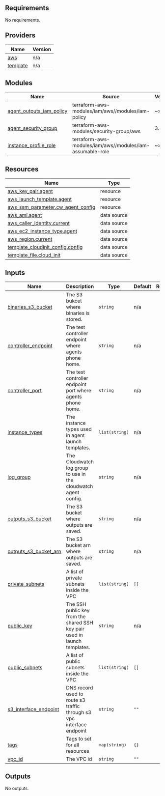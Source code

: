 <!-- BEGINNING OF PRE-COMMIT-TERRAFORM DOCS HOOK -->
## Requirements

No requirements.

## Providers

| Name | Version |
|------|---------|
| <a name="provider_aws"></a> [aws](#provider\_aws) | n/a |
| <a name="provider_template"></a> [template](#provider\_template) | n/a |

## Modules

| Name | Source | Version |
|------|--------|---------|
| <a name="module_agent_outputs_iam_policy"></a> [agent\_outputs\_iam\_policy](#module\_agent\_outputs\_iam\_policy) | terraform-aws-modules/iam/aws//modules/iam-policy | ~> 3.0 |
| <a name="module_agent_security_group"></a> [agent\_security\_group](#module\_agent\_security\_group) | terraform-aws-modules/security-group/aws | 3.1.0 |
| <a name="module_instance_profile_role"></a> [instance\_profile\_role](#module\_instance\_profile\_role) | terraform-aws-modules/iam/aws//modules/iam-assumable-role | ~> 5 |

## Resources

| Name | Type |
|------|------|
| [aws_key_pair.agent](https://registry.terraform.io/providers/hashicorp/aws/latest/docs/resources/key_pair) | resource |
| [aws_launch_template.agent](https://registry.terraform.io/providers/hashicorp/aws/latest/docs/resources/launch_template) | resource |
| [aws_ssm_parameter.cw_agent_config](https://registry.terraform.io/providers/hashicorp/aws/latest/docs/resources/ssm_parameter) | resource |
| [aws_ami.agent](https://registry.terraform.io/providers/hashicorp/aws/latest/docs/data-sources/ami) | data source |
| [aws_caller_identity.current](https://registry.terraform.io/providers/hashicorp/aws/latest/docs/data-sources/caller_identity) | data source |
| [aws_ec2_instance_type.agent](https://registry.terraform.io/providers/hashicorp/aws/latest/docs/data-sources/ec2_instance_type) | data source |
| [aws_region.current](https://registry.terraform.io/providers/hashicorp/aws/latest/docs/data-sources/region) | data source |
| [template_cloudinit_config.config](https://registry.terraform.io/providers/hashicorp/template/latest/docs/data-sources/cloudinit_config) | data source |
| [template_file.cloud_init](https://registry.terraform.io/providers/hashicorp/template/latest/docs/data-sources/file) | data source |

## Inputs

| Name | Description | Type | Default | Required |
|------|-------------|------|---------|:--------:|
| <a name="input_binaries_s3_bucket"></a> [binaries\_s3\_bucket](#input\_binaries\_s3\_bucket) | The S3 bukcet where binaries is stored. | `string` | n/a | yes |
| <a name="input_controller_endpoint"></a> [controller\_endpoint](#input\_controller\_endpoint) | The test controller endpoint where agents phone home. | `string` | n/a | yes |
| <a name="input_controller_port"></a> [controller\_port](#input\_controller\_port) | The test controller endpoint port where agents phone home. | `string` | n/a | yes |
| <a name="input_instance_types"></a> [instance\_types](#input\_instance\_types) | The instance types used in agent launch templates. | `list(string)` | n/a | yes |
| <a name="input_log_group"></a> [log\_group](#input\_log\_group) | The Cloudwatch log group to use in the cloudwatch agent config. | `string` | n/a | yes |
| <a name="input_outputs_s3_bucket"></a> [outputs\_s3\_bucket](#input\_outputs\_s3\_bucket) | The S3 bucket where outputs are saved. | `string` | n/a | yes |
| <a name="input_outputs_s3_bucket_arn"></a> [outputs\_s3\_bucket\_arn](#input\_outputs\_s3\_bucket\_arn) | The S3 bucket arn where outputs are saved. | `string` | n/a | yes |
| <a name="input_private_subnets"></a> [private\_subnets](#input\_private\_subnets) | A list of private subnets inside the VPC | `list(string)` | `[]` | no |
| <a name="input_public_key"></a> [public\_key](#input\_public\_key) | The SSH public key from the shared SSH key pair used in launch templates. | `string` | n/a | yes |
| <a name="input_public_subnets"></a> [public\_subnets](#input\_public\_subnets) | A list of public subnets inside the VPC | `list(string)` | `[]` | no |
| <a name="input_s3_interface_endpoint"></a> [s3\_interface\_endpoint](#input\_s3\_interface\_endpoint) | DNS record used to route s3 traffic through s3 vpc interface endpoint | `string` | `""` | no |
| <a name="input_tags"></a> [tags](#input\_tags) | Tags to set for all resources | `map(string)` | `{}` | no |
| <a name="input_vpc_id"></a> [vpc\_id](#input\_vpc\_id) | The VPC id | `string` | `""` | no |

## Outputs

No outputs.
<!-- END OF PRE-COMMIT-TERRAFORM DOCS HOOK -->
